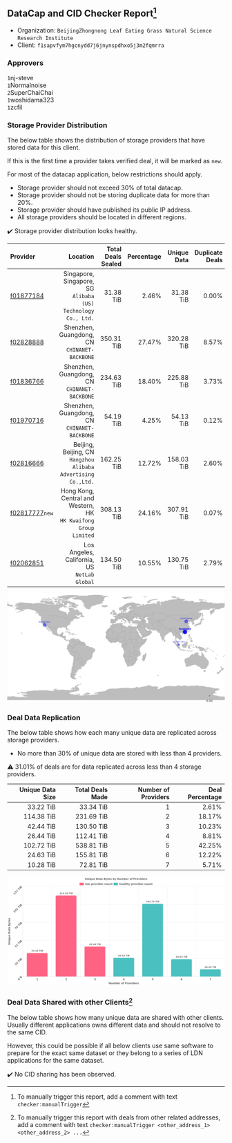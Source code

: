 ## DataCap and CID Checker Report[^1]
 - Organization: `BeijingZhongnong Leaf Eating Grass Natural Science Research Institute`
 - Client: `f1sapvfym7hgcnydd7j6jnynspdhxo5j3m2fqmrra`
### Approvers
`1`nj-steve<br/>`1`Normalnoise<br/>`2`SuperChaiChai<br/>`1`woshidama323<br/>`1`zcfil


### Storage Provider Distribution
The below table shows the distribution of storage providers that have stored data for this client.

If this is the first time a provider takes verified deal, it will be marked as `new`.

For most of the datacap application, below restrictions should apply.
 - Storage provider should not exceed 30% of total datacap.
 - Storage provider should not be storing duplicate data for more than 20%.
 - Storage provider should have published its public IP address.
 - All storage providers should be located in different regions.

✔️ Storage provider distribution looks healthy.

| Provider                                                    |                                                           Location | Total Deals Sealed | Percentage | Unique Data | Duplicate Deals |
| :---------------------------------------------------------- | -----------------------------------------------------------------: | -----------------: | ---------: | ----------: | --------------: |
| [f01877184](https://filfox.info/en/address/f01877184)       |   Singapore, Singapore, SG<br/>`Alibaba (US) Technology Co., Ltd.` |          31.38 TiB |      2.46% |   31.38 TiB |           0.00% |
| [f02828888](https://filfox.info/en/address/f02828888)       |                    Shenzhen, Guangdong, CN<br/>`CHINANET-BACKBONE` |         350.31 TiB |     27.47% |  320.28 TiB |           8.57% |
| [f01836766](https://filfox.info/en/address/f01836766)       |                    Shenzhen, Guangdong, CN<br/>`CHINANET-BACKBONE` |         234.63 TiB |     18.40% |  225.88 TiB |           3.73% |
| [f01970716](https://filfox.info/en/address/f01970716)       |                    Shenzhen, Guangdong, CN<br/>`CHINANET-BACKBONE` |          54.19 TiB |      4.25% |   54.13 TiB |           0.12% |
| [f02816666](https://filfox.info/en/address/f02816666)       |   Beijing, Beijing, CN<br/>`Hangzhou Alibaba Advertising Co.,Ltd.` |         162.25 TiB |     12.72% |  158.03 TiB |           2.60% |
| [f02817777](https://filfox.info/en/address/f02817777)`new`  | Hong Kong, Central and Western, HK<br/>`HK Kwaifong Group Limited` |         308.13 TiB |     24.16% |  307.91 TiB |           0.07% |
| [f02062851](https://filfox.info/en/address/f02062851)       |                    Los Angeles, California, US<br/>`NetLab Global` |         134.50 TiB |     10.55% |  130.75 TiB |           2.79% |

<img src="https://raw.githubusercontent.com/data-preservation-programs/filplus-checker-assets/main/filecoin-project/filecoin-plus-large-datasets/issues/2090/1706923344377.png"/>

### Deal Data Replication
The below table shows how each many unique data are replicated across storage providers.

- No more than 30% of unique data are stored with less than 4 providers.

⚠️ 31.01% of deals are for data replicated across less than 4 storage providers.

| Unique Data Size | Total Deals Made | Number of Providers | Deal Percentage |
| ---------------: | ---------------: | ------------------: | --------------: |
|        33.22 TiB |        33.34 TiB |                   1 |           2.61% |
|       114.38 TiB |       231.69 TiB |                   2 |          18.17% |
|        42.44 TiB |       130.50 TiB |                   3 |          10.23% |
|        26.44 TiB |       112.41 TiB |                   4 |           8.81% |
|       102.72 TiB |       538.81 TiB |                   5 |          42.25% |
|        24.63 TiB |       155.81 TiB |                   6 |          12.22% |
|        10.28 TiB |        72.81 TiB |                   7 |           5.71% |

<img src="https://raw.githubusercontent.com/data-preservation-programs/filplus-checker-assets/main/filecoin-project/filecoin-plus-large-datasets/issues/2090/1706923344972.png"/>

### Deal Data Shared with other Clients[^3]
The below table shows how many unique data are shared with other clients.
Usually different applications owns different data and should not resolve to the same CID.

However, this could be possible if all below clients use same software to prepare for the exact same dataset or they belong to a series of LDN applications for the same dataset.

✔️ No CID sharing has been observed.

[^1]: To manually trigger this report, add a comment with text `checker:manualTrigger`

[^2]: Deals from those addresses are combined into this report as they are specified with `checker:manualTrigger`

[^3]: To manually trigger this report with deals from other related addresses, add a comment with text `checker:manualTrigger <other_address_1> <other_address_2> ...`
